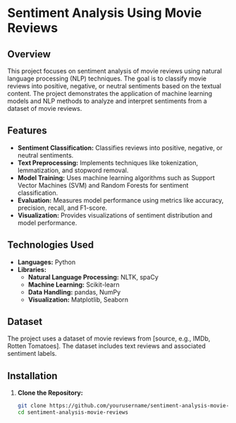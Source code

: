 
# Sentiment Analysis Using Movie Reviews

## Overview

This project focuses on sentiment analysis of movie reviews using natural language processing (NLP) techniques. The goal is to classify movie reviews into positive, negative, or neutral sentiments based on the textual content. The project demonstrates the application of machine learning models and NLP methods to analyze and interpret sentiments from a dataset of movie reviews.

## Features

- **Sentiment Classification:** Classifies reviews into positive, negative, or neutral sentiments.
- **Text Preprocessing:** Implements techniques like tokenization, lemmatization, and stopword removal.
- **Model Training:** Uses machine learning algorithms such as Support Vector Machines (SVM) and Random Forests for sentiment classification.
- **Evaluation:** Measures model performance using metrics like accuracy, precision, recall, and F1-score.
- **Visualization:** Provides visualizations of sentiment distribution and model performance.

## Technologies Used

- **Languages:** Python
- **Libraries:** 
  - **Natural Language Processing:** NLTK, spaCy
  - **Machine Learning:** Scikit-learn
  - **Data Handling:** pandas, NumPy
  - **Visualization:** Matplotlib, Seaborn

## Dataset

The project uses a dataset of movie reviews from [source, e.g., IMDb, Rotten Tomatoes]. The dataset includes text reviews and associated sentiment labels.

## Installation

1. **Clone the Repository:**

   ```bash
   git clone https://github.com/yourusername/sentiment-analysis-movie-reviews.git
   cd sentiment-analysis-movie-reviews
